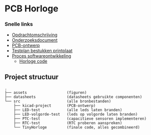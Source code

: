 # PCB Horloge

### Snelle links

- [Opdrachtomschrijving](./oo1-opdrachtbeschrijving.pdf)
- [Onderzoeksdocument](./onderzoeksdocument.md)
- [PCB-ontwerp](./src/kicad-project/)
- [Testplan bestukken printplaat](testplan.md)
- [Proces softwareontwikkeling](proces-softwareontwikkeling.md)
  - [Horloge code](./src/TinyHorloge/TinyHorloge.ino)



## Project structuur

```
.
├── assets                  (figuren)
├── datasheets              (datasheets gebruikte componenten)
└── src                     (alle bronbestanden)
    ├── kicad-project       (PCB-ontwerp)
    ├── LED-test            (alle leds laten branden)
    ├── LED-volgorde-test   (leds op volgorde laten branden)
    ├── PTC-test            (capacitieve sensoren implementeren)
    ├── RTC-test            (RTC proberen aanspreken)
    └── TinyHorloge         (finale code, alles gecombineerd)
```

